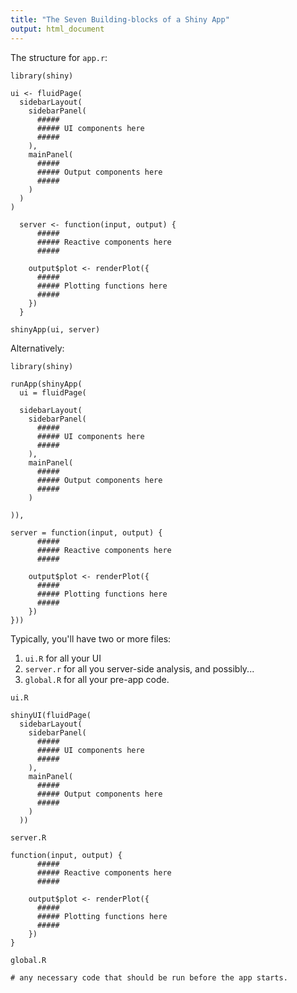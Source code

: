 ```yaml
---
title: "The Seven Building-blocks of a Shiny App"
output: html_document
---
```


The structure for `app.r`:

```
library(shiny)

ui <- fluidPage(
  sidebarLayout(
    sidebarPanel(
      #####
      ##### UI components here
      #####
    ),
    mainPanel(
      #####
      ##### Output components here
      #####
    )
  )
)

  server <- function(input, output) {
      #####
      ##### Reactive components here
      #####
  
    output$plot <- renderPlot({
      #####
      ##### Plotting functions here
      #####
    })
  }
  
shinyApp(ui, server)
```

Alternatively:

```
library(shiny)

runApp(shinyApp(
  ui = fluidPage(
  
  sidebarLayout(
    sidebarPanel(
      #####
      ##### UI components here
      #####
    ),
    mainPanel(
      #####
      ##### Output components here
      #####
    )

)),

server = function(input, output) {
      #####
      ##### Reactive components here
      #####
  
    output$plot <- renderPlot({
      #####
      ##### Plotting functions here
      #####
    })
}))
```

Typically, you'll have two or more files:

1. `ui.R` for all your UI
2. `server.r` for all you server-side analysis, and possibly...
3. `global.R` for all your pre-app code.

`ui.R`

```
shinyUI(fluidPage(
  sidebarLayout(
    sidebarPanel(
      #####
      ##### UI components here
      #####
    ),
    mainPanel(
      #####
      ##### Output components here
      #####
    )
  ))
```

`server.R`


```
function(input, output) {
      #####
      ##### Reactive components here
      #####
  
    output$plot <- renderPlot({
      #####
      ##### Plotting functions here
      #####
    })
}
```

`global.R`

```
# any necessary code that should be run before the app starts.
```

